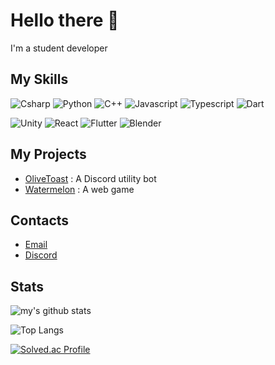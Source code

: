 # Hello there 👋

I'm a student developer


## My Skills
![Csharp](https://img.shields.io/badge/-Csharp-8b61c9?style=for-the-badge&logo=c-sharp&logoColor=fff)
![Python](https://img.shields.io/badge/-Python-306998?style=for-the-badge&logo=python&logoColor=fff)
![C++](https://img.shields.io/badge/-C++-4e8bcf?style=for-the-badge&logo=c&logoColor=fff)
![Javascript](https://img.shields.io/badge/-JavaScript-cfba30?style=for-the-badge&logo=Javascript&logoColor=fff)
![Typescript](https://img.shields.io/badge/-TypeScript-3178c6?style=for-the-badge&logo=typescript&logoColor=fff)
![Dart](https://img.shields.io/badge/-Dart-0175c2?style=for-the-badge&logo=dart&logoColor=fff)
   
![Unity](https://img.shields.io/badge/-Unity-000000?style=for-the-badge&logo=unity&logoColor=fff)
![React](https://img.shields.io/badge/-React-13b9fd?style=for-the-badge&logo=react&logoColor=fff)
![Flutter](https://img.shields.io/badge/-Flutter-0175c2?style=for-the-badge&logo=flutter&logoColor=fff)
![Blender](https://img.shields.io/badge/-Blender-EA7600?style=for-the-badge&logo=blender&logoColor=fff)


## My Projects
- [OliveToast](https://github.com/choshinyoung/OliveToast) : A Discord utility bot
- [Watermelon](https://watermelon.shinyou.ng/) : A web game


## Contacts
- [Email](mailto:choshinyoung1227@gmail.com)
- [Discord](https://discord.com/users/396163884005851137)


## Stats

![my's github stats](https://github-readme-stats.vercel.app/api?username=choshinyoung&theme=dark)

![Top Langs](https://github-readme-stats.vercel.app/api/top-langs/?username=choshinyoung&layout=compact&theme=dark)

[![Solved.ac Profile](http://mazassumnida.wtf/api/v2/generate_badge?boj=choshinyoung)](https://solved.ac/choshinyoung/)
